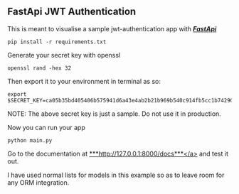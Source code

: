 ## FastApi JWT Authentication

This is meant to visualise a sample jwt-authentication app with <a href="https://fastapi.tiangolo.com">***FastApi***</a>

```
pip install -r requirements.txt
```

Generate your secret key with openssl

```
openssl rand -hex 32
```

Then export it to your environment in terminal as so:

```
export $SECRET_KEY=ca05b35bd405406b575941d6a43e4ab2b21b969b540c914fb5cc1b7429095ea0
```

NOTE: The above secret key is just a sample. Do not use it in production.

Now you can run your app 

```
python main.py
```
Go to the documentation at <a href="http://127.0.0.1:8000/docs">***http://127.0.0.1:8000/docs***</a> and test it out.

I have used normal lists for models in this example so as to leave room for any ORM integration.
